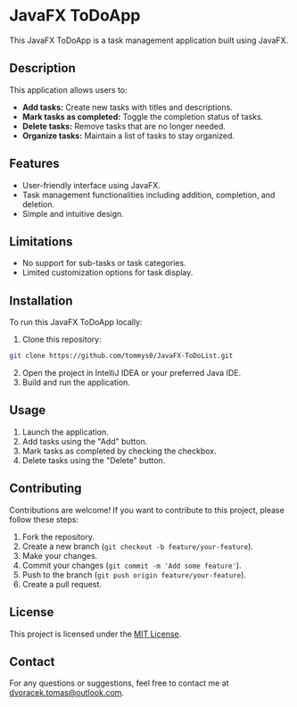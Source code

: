 # JavaFX ToDoApp

This JavaFX ToDoApp is a task management application built using JavaFX.

## Description

This application allows users to:

- **Add tasks:** Create new tasks with titles and descriptions.
- **Mark tasks as completed:** Toggle the completion status of tasks.
- **Delete tasks:** Remove tasks that are no longer needed.
- **Organize tasks:** Maintain a list of tasks to stay organized.

## Features

- User-friendly interface using JavaFX.
- Task management functionalities including addition, completion, and deletion.
- Simple and intuitive design.

## Limitations

- No support for sub-tasks or task categories.
- Limited customization options for task display.

## Installation

To run this JavaFX ToDoApp locally:

1. Clone this repository:
```bash
git clone https://github.com/tommys0/JavaFX-ToDoList.git
```
2. Open the project in IntelliJ IDEA or your preferred Java IDE.
3. Build and run the application.

## Usage

1. Launch the application.
2. Add tasks using the "Add" button.
3. Mark tasks as completed by checking the checkbox.
4. Delete tasks using the "Delete" button.

## Contributing

Contributions are welcome! If you want to contribute to this project, please follow these steps:

1. Fork the repository.
2. Create a new branch (`git checkout -b feature/your-feature`).
3. Make your changes.
4. Commit your changes (`git commit -m 'Add some feature'`).
5. Push to the branch (`git push origin feature/your-feature`).
6. Create a pull request.

## License

This project is licensed under the [MIT License](LICENSE.txt).

## Contact

For any questions or suggestions, feel free to contact me at [dvoracek.tomas@outlook.com](mailto:dvoracek.tomas@outlook.com).
